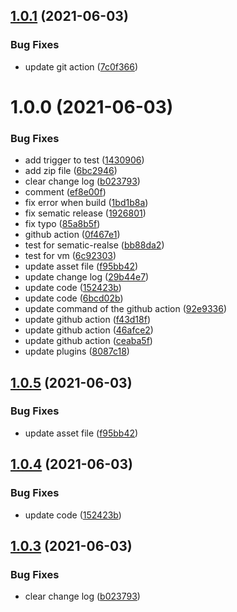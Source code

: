## [1.0.1](https://github.com/thinhnotes/PluralsightDownload/compare/v1.0.0...v1.0.1) (2021-06-03)


### Bug Fixes

* update git action ([7c0f366](https://github.com/thinhnotes/PluralsightDownload/commit/7c0f366a2eadb9b77689d0e7f2295ac52d83db1b))

# 1.0.0 (2021-06-03)


### Bug Fixes

* add trigger to test ([1430906](https://github.com/thinhnotes/PluralsightDownload/commit/1430906a87b3f74abfbe0594f051bc3e67fadece))
* add zip file ([6bc2946](https://github.com/thinhnotes/PluralsightDownload/commit/6bc2946743286a47511f2b9a7ef52bda134cc8e0))
* clear change log ([b023793](https://github.com/thinhnotes/PluralsightDownload/commit/b023793e9a5e22168f74c4ede2c55b3b5132d9a6))
* comment ([ef8e00f](https://github.com/thinhnotes/PluralsightDownload/commit/ef8e00f9b7f5a1df690058d2abf0e1f2f3d01ec3))
* fix error when build ([1bd1b8a](https://github.com/thinhnotes/PluralsightDownload/commit/1bd1b8a530878a905ca9e59160cda8a51da9e567))
* fix sematic release ([1926801](https://github.com/thinhnotes/PluralsightDownload/commit/192680116905f7581981aec6ae42d3ec896e766c))
* fix typo ([85a8b5f](https://github.com/thinhnotes/PluralsightDownload/commit/85a8b5f9470d20404378f9b9cd96dadcf3f83f47))
* github action ([0f467e1](https://github.com/thinhnotes/PluralsightDownload/commit/0f467e1d75bd59b36417990477098e5b272bbc9a))
* test for sematic-realse ([bb88da2](https://github.com/thinhnotes/PluralsightDownload/commit/bb88da206f0f15b0c1c8ab3268ad14cc55a689c8))
* test for vm ([6c92303](https://github.com/thinhnotes/PluralsightDownload/commit/6c92303d5af0ca16081768f5c41b75997945c5be))
* update asset file ([f95bb42](https://github.com/thinhnotes/PluralsightDownload/commit/f95bb421689873df05a99127f0028ff51a69c526))
* update change log ([29b44e7](https://github.com/thinhnotes/PluralsightDownload/commit/29b44e71bc53afed1689b6783ff9253a14fac5cf))
* update code ([152423b](https://github.com/thinhnotes/PluralsightDownload/commit/152423b413faae72673b099952c2c7197bbf592b))
* update code ([6bcd02b](https://github.com/thinhnotes/PluralsightDownload/commit/6bcd02b364d4dac81f29acf60528077e8c986b86))
* update command of the github action ([92e9336](https://github.com/thinhnotes/PluralsightDownload/commit/92e93365d0aa0c3ce209c570810fd3842390e873))
* update github action ([f43d18f](https://github.com/thinhnotes/PluralsightDownload/commit/f43d18fb181e0139b68eb9e5bd0036ba14fb533f))
* update github action ([46afce2](https://github.com/thinhnotes/PluralsightDownload/commit/46afce2ce87bd80a07f92194b5cd17affc9490c6))
* update github action ([ceaba5f](https://github.com/thinhnotes/PluralsightDownload/commit/ceaba5f44d0cf057461257d361329f5813ddd64a))
* update plugins ([8087c18](https://github.com/thinhnotes/PluralsightDownload/commit/8087c18f9d98641573dc721f294e1bb144200b37))

## [1.0.5](https://github.com/thinhnotes/PluralsightDownload/compare/v1.0.4...v1.0.5) (2021-06-03)


### Bug Fixes

* update asset file ([f95bb42](https://github.com/thinhnotes/PluralsightDownload/commit/f95bb421689873df05a99127f0028ff51a69c526))

## [1.0.4](https://github.com/thinhnotes/PluralsightDownload/compare/v1.0.3...v1.0.4) (2021-06-03)


### Bug Fixes

* update code ([152423b](https://github.com/thinhnotes/PluralsightDownload/commit/152423b413faae72673b099952c2c7197bbf592b))

## [1.0.3](https://github.com/thinhnotes/PluralsightDownload/compare/v1.0.2...v1.0.3) (2021-06-03)


### Bug Fixes

* clear change log ([b023793](https://github.com/thinhnotes/PluralsightDownload/commit/b023793e9a5e22168f74c4ede2c55b3b5132d9a6))
